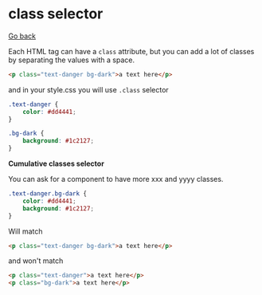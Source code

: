 # class selector

[Go back](..)

Each HTML tag can have a ``class`` attribute,
but you can add a lot of classes by separating
the values with a space.

```html
<p class="text-danger bg-dark">a text here</p>
```

and in your style.css you will use ``.class`` selector

```css
.text-danger {
    color: #dd4441;
}

.bg-dark {
    background: #1c2127;
}
```

<div class="sr"></div>

**Cumulative classes selector**

You can ask for a component to have more
xxx and yyyy classes.

```css
.text-danger.bg-dark {
    color: #dd4441;
    background: #1c2127;
}
```

Will match

```html
<p class="text-danger bg-dark">a text here</p>
```

and won't match

```html
<p class="text-danger">a text here</p>
<p class="bg-dark">a text here</p>
```
